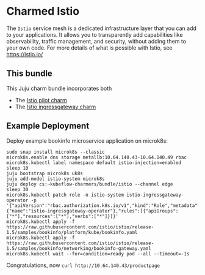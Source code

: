 # Charmed Istio

The `Istio` service mesh is a dedicated infrastructure layer that you can add to your
applications. It allows you to transparently add capabilities like observability,
traffic management, and security, without adding them to your own code.
For more details of what is possible with Istio, see https://istio.io/

## This bundle

This Juju charm bundle incorporates both

 - The [Istio pilot charm](https://charmhub.io/istio-pilot)
 - The [Istio ingressgateway charm](https://charmhub.io/istio-ingressgateway)

## Example Deployment

Deploy example bookinfo microservice application on microk8s:

    sudo snap install microk8s --classic
    microk8s.enable dns storage metallb:10.64.140.43-10.64.140.49 rbac
    microk8s.kubectl label namespace default istio-injection=enabled
    sleep 10
    juju bootstrap microk8s uk8s
    juju add-model istio-system microk8s
    juju deploy cs:~kubeflow-charmers/bundle/istio --channel edge
    sleep 30
    microk8s.kubectl patch role -n istio-system istio-ingressgateway-operator -p '{"apiVersion":"rbac.authorization.k8s.io/v1","kind":"Role","metadata":{"name":"istio-ingressgateway-operator"},"rules":[{"apiGroups":["*"],"resources":["*"],"verbs":["*"]}]}'
    microk8s.kubectl apply -f https://raw.githubusercontent.com/istio/istio/release-1.5/samples/bookinfo/platform/kube/bookinfo.yaml
    microk8s.kubectl apply -f https://raw.githubusercontent.com/istio/istio/release-1.5/samples/bookinfo/networking/bookinfo-gateway.yaml
    microk8s.kubectl wait --for=condition=ready pod --all --timeout=-1s

Congratulations, now `curl http://10.64.140.43/productpage`
